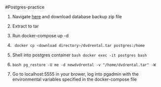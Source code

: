 #Postgres-practice 

1. Navigate <a href=https://www.postgresqltutorial.com/postgresql-sample-database/>here<a> and download database backup zip file
2. Extract to tar
3. Run docker-compose up -d 
4. ```bash 
    docker cp <download directory>/dvdrental.tar postgres:/home
    ```
5. Shell into postgres container 
```bash docker exec -it postgres bash```

6. ```bash pg_restore -U me -d newdvdrental -v "/home/dvdrental.tar" -W```
7. Go to localhost:5555 in your brower, log into pgadmin with the environmental variables specified in the docker-compose file